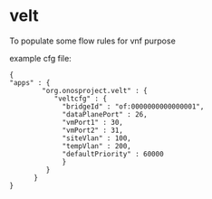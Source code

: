 # velt

To populate some flow rules for vnf purpose

example cfg file:

    {
    "apps" : {
            "org.onosproject.velt" : {
               "veltcfg" : {
                 "bridgeId" : "of:0000000000000001",
                 "dataPlanePort" : 26,
                 "vmPort1" : 30,
                 "vmPort2" : 31,
                 "siteVlan" : 100,
                 "tempVlan" : 200,
                 "defaultPriority" : 60000
                 }
             }
          }
    }
